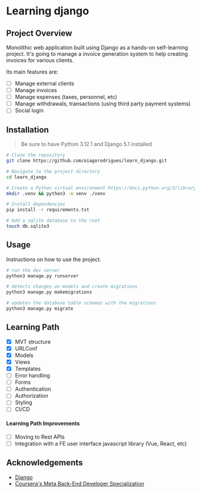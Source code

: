 # Learning django

## Project Overview

Monolithic web application built using Django as a hands-on self-learning project. It's going to manage a invoice generation system to help creating invoices for various clients.

Its main features are:

- [ ] Manage external clients
- [ ] Manage invoices
- [ ] Manage expenses (taxes, personnel, etc)
- [ ] Manage withdrawals, transactions (using third party payment systems)
- [ ] Social login

## Installation

> Be sure to have Python 3.12.1 and Django 5.1 installed

```bash
# Clone the repository
git clone https://github.com/oiagorodrigues/learn_django.git

# Navigate to the project directory
cd learn_django

# Create a Python virtual environment https://docs.python.org/3/library/venv.html
mkdir .venv && python3 -m venv ./venv

# Install dependencies
pip install -r requirements.txt

# Add a sqlite database to the root
touch db.sqlite3
```

## Usage

Instructions on how to use the project.

```bash
# run the dev server
python3 manage.py runserver

# detects changes on models and create migrations
python3 manage.py makemigrations

# updates the database table schemas with the migrations
python3 manage.py migrate
```

## Learning Path

- [x] MVT structure
- [x] URLConf
- [x] Models
- [x] Views
- [x] Templates
- [ ] Error handling
- [ ] Forms
- [ ] Authentication
- [ ] Authorization
- [ ] Styling
- [ ] CI/CD

#### Learning Path Improvements

- [ ] Moving to Rest APIs
- [ ] Integration with a FE user interface javascript library (Vue, React, etc)

## Acknowledgements

- [Django](https://www.djangoproject.com/)
- [Coursera's Meta Back-End Developer Specialization](https://www.coursera.org/specializations/meta-back-end-developer)

